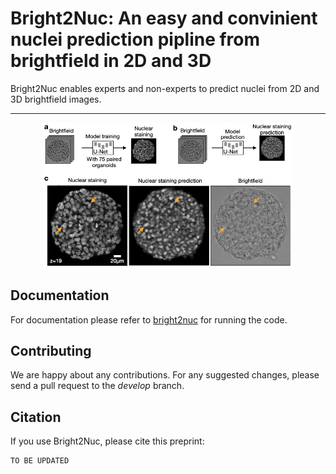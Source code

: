# Bright2Nuc: An easy and convinient nuclei prediction pipline from brightfield in 2D and 3D

Bright2Nuc enables experts and non-experts to predict nuclei from 2D and 3D brightfield images.

---------------------------------------------------------------------

<p align="center">
  <img src="Figure1.png"  width="400" />
</p>

## Documentation

For documentation please refer to [bright2nuc](bright2nuc) for running the code.

## Contributing

We are happy about any contributions. For any suggested changes, please send a pull request to the *develop* branch.

## Citation

If you use Bright2Nuc, please cite this preprint:

```
TO BE UPDATED
```
